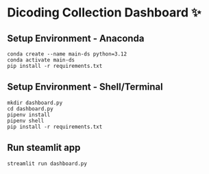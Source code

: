 # Dicoding Collection Dashboard ✨

## Setup Environment - Anaconda
```
conda create --name main-ds python=3.12
conda activate main-ds
pip install -r requirements.txt
```

## Setup Environment - Shell/Terminal
```
mkdir dashboard.py
cd dashboard.py
pipenv install
pipenv shell
pip install -r requirements.txt
```

## Run steamlit app
```
streamlit run dashboard.py
```
